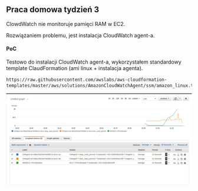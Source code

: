 ## Praca domowa tydzień 3

ClowdWatch nie monitoruje pamięci RAM w EC2.

Rozwiązaniem problemu, jest instalacja CloudWatch agent-a.

#### PoC

Testowo do instalacji CloudWatch agent-a, wykorzystałem standardowy template ClaudFormation (ami linux + instalacja agenta).

```
https://raw.githubusercontent.com/awslabs/aws-cloudformation-templates/master/aws/solutions/AmazonCloudWatchAgent/ssm/amazon_linux.template
```
![](aws-cloudwatcher-agent.PNG)
